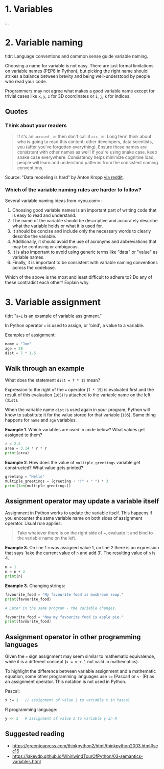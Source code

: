 #  1. Variables

...

#  2. Variable naming

tldr: Language conventions and common sense guide variable naming.

Choosing a name for variable is not easy.
There are just formal limitations on variable names (PEP8 in Python),
but picking the right name should strikes a balance between brevity
and being well-understood by people who read your code.

Programmers may not agree what makes a good variable name
except for trivial cases like `x`, `y`, `z` for 3D coordinates
or `i`, `j`, `k` for indices.

## Quotes

### Think about your readers

> If it's an `account_id` then don't call it `acc_id`.
> Long term think about who is going to read this content: other developers, data scientists, you (after you've forgotten everything). Ensure those names are consistent with other names as well!
> If you're using snake case, keep snake case everywhere. Consistency helps minimize cognitive load, people will learn and understand patterns from the consistent naming conventions.

Source: "Data modeling is hard" by Anton Kropp [via reddit](https://www.reddit.com/r/programming/comments/1aibp2h/data_modeling_is_hard/).

### Which of the variable naming rules are harder to follow?

Several variable naming ideas from <you.com>:

1. Choosing good variable names is an important part of writing code that is easy to read and understand.
2. The name of the variable should be descriptive and accurately describe what the variable holds or what it is used for.
3. It should be concise and include only the necessary words to clearly describe the variable.
4. Additionally, it should avoid the use of acronyms and abbreviations that may be confusing or ambiguous.
5. It is also important to avoid using generic terms like "data" or "value" as variable names.
6. Finally, it is important to be consistent with variable naming conventions across the codebase.

Which of the above is the most and least difficult to adhere to?
Do any of these contradict each other? Explain why.

# 3. Variable assignment

tldr: "`a=1` is an example of variable assignment."

In Python operator `=` is used to assign, or 'bind', a value to a variable.

Examples of assignment:

```python
name = "Joe"
age = 28
dist = 7 * 1.5
```

## Walk through an example

What does the statement `dist = 7 * 15` mean?

Expression to the right of the `=` operator (`7 * 15`) is evaluated first
and the result of this evaluation (`105`) is attached to the variable name on the left (`dist`).

When the variable name `dist` is used again in your program, Python will know to substitute it for the value stored for that variable (`105`). Same thing happens for `name` and `age` variables.

**Example 1**. Which variables are used in code below?
What values get assigned to them?

```python
r = 2.5
area = 3.14 * r * r
print(area)
```

**Example 2**. How does the value of `multiple_greetings` variable get constructed?
What value gets printed?

```python
greeting = "Hello"
multiple_greetings = (greeting + "!" + " ") * 3
print(len(multiple_greetings))
```
## Assignment operator may update a variable itself

Assignment in Python works to update the variable itself.
This happens if you encounter the same variable name on both sides of assignment operator.
Usual rule applies:

> Take whatever there is on the right side of `=`,
> evaluate it and bind to the variable name on the left.

**Example 3.** On line 1 `n` was assigned value 1,
on line 2 there is an expression that says
'take the current value of `n` and add 3'.
The resulting value of `n` is 4.

```python
n = 1
n = n + 3
print(n)
```

**Example 3.** Changing strings:

```python
favourite_food = "My favourite food is mushroom soup."
print(favourite_food)

# Later in the same program - the variable changes.

favourite_food = "Now my favourite food is apple pie."
print(favourite_food)
```

<!--
**Excercise.** Consider `total_dist` variable that shows the distance
walked by a person in a week. Demonstrate how it can accumulate values.
-->

## Assignment operator in other programming languages

Given the `=` sign assignment may seem similar to mathematic equivalence,
while it is a different concept (`x = x + 1` not vaild in mathematics).

To highlight the difference between variable assignment and a mathematic equation,
some other programming languages use `:=` (Pascal) or `<-` (R) as an assignment operator.
This notation is not used in Python.

Pascal:

```pascal
x := 1   // assignment of value 1 to variable x in Pascal
```

R programming language:

```R
y <- 3   # assignment of value 3 to variable y in R
```

## Suggested reading

- <https://greenteapress.com/thinkpython2/html/thinkpython2003.html#sec16>
- <https://jakevdp.github.io/WhirlwindTourOfPython/03-semantics-variables.html>